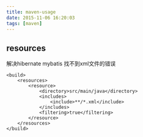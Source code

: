 ```yaml
---
title: maven-usage
date: 2015-11-06 16:20:03
tags: [maven]
---
```

## resources
解决hibernate mybatis 找不到xml文件的错误

    <build>
        <resources>
            <resource>
                <directory>src/main/java</directory>
                <includes>
                    <include>**/*.xml</include>
                </includes>
                <filtering>true</filtering>
            </resource>
        </resources>
    </build>
